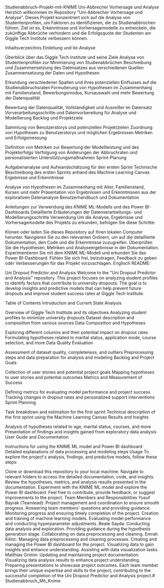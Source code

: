 Studienabbruch-Projekt-mit-KNIME
Uni-Abbrecher Vorhersage und Analyse
Herzlich willkommen im Repository "Uni-Abbrecher Vorhersage und Analyse". Dieses Projekt konzentriert sich auf die Analyse von Studentenprofilen, um Faktoren zu identifizieren, die zu Studienabbrüchen führen. Ziel ist es, Erkenntnisse und Vorhersagemodelle zu entwickeln, die zukünftige Abbrüche verhindern und die Erfolgsquote der Studenten am Giggle Tech Institute verbessern können.

Inhaltsverzeichnis
Einleitung und Ist-Analyse

Überblick über das Giggle Tech Institute und seine Ziele
Analyse von Studentenprofilen zur Minimierung von Studienabbrüchen
Beschreibung und Zusammensetzung des Datensatzes aus verschiedenen Quellen
Zusammensetzung der Daten und Hypothesen

Erkundung verschiedener Spalten und ihres potenziellen Einflusses auf die Studienabbruchsraten
Formulierung von Hypothesen im Zusammenhang mit Familienstand, Bewerbungsmodus, Kursauswahl und mehr
Bewertung der Datenqualität

Bewertung der Datenqualität, Vollständigkeit und Ausreißer im Datensatz
Vorverarbeitungsschritte und Datenvorbereitung für Analyse und Modellierung
Backlog und Projektziele

Sammlung von Benutzerstorys und potenziellen Projektzielen
Zuordnung von Hypothesen zu Benutzerstorys und möglichen Ergebnissen
Metriken und Erfolgsmessung

Definition von Metriken zur Bewertung der Modellleistung und des Projekterfolgs
Verfolgung von Änderungen der Abbruchraten und personalisierten Unterstützungsmaßnahmen
Sprint-Planung

Aufgabenanalyse und Aufwandschätzung für den ersten Sprint
Technische Beschreibung des ersten Sprints anhand des Machine Learning Canvas
Ergebnisse und Erkenntnisse

Analyse von Hypothesen im Zusammenhang mit Alter, Familienstand, Kursen und mehr
Präsentation von Ergebnissen und Erkenntnissen aus der explorativen Datenanalyse
Benutzerhandbuch und Dokumentation

Anleitungen zur Verwendung des KNIME ML-Modells und des Power BI-Dashboards
Detaillierte Erläuterungen der Datenverarbeitungs- und Modellierungsschritte
Verwendung
Um die Analyse, Ergebnisse und Vorhersagemodelle des Projekts zu erkunden, befolgen Sie diese Schritte:

Klonen oder laden Sie dieses Repository auf Ihren lokalen Computer herunter.
Navigieren Sie zu den relevanten Ordnern, um auf die detaillierte Dokumentation, den Code und die Erkenntnisse zuzugreifen.
Überprüfen Sie die Hypothesen, Metriken und Analyseergebnisse in der Dokumentation.
Experimentieren Sie mit dem KNIME ML-Modell und erkunden Sie das Power BI-Dashboard.
Fühlen Sie sich frei, beizutragen, Feedback zu geben oder Verbesserungen für das Projekt vorzuschlagen.
Englisch README:

Uni Dropout Predictor and Analysis
Welcome to the "Uni Dropout Predictor and Analysis" repository. This project focuses on analyzing student profiles to identify factors that contribute to university dropouts. The goal is to develop insights and predictive models that can help prevent future dropouts and improve student success rates at Giggle Tech Institute.

Table of Contents
Introduction and Current State Analysis

Overview of Giggle Tech Institute and its objectives
Analyzing student profiles to minimize university dropouts
Dataset description and composition from various sources
Data Composition and Hypotheses

Exploring different columns and their potential impact on dropout rates
Formulating hypotheses related to marital status, application mode, course selection, and more
Data Quality Evaluation

Assessment of dataset quality, completeness, and outliers
Preprocessing steps and data preparation for analysis and modeling
Backlog and Project Goals

Collection of user stories and potential project goals
Mapping hypotheses to user stories and potential outcomes
Metrics and Measurement of Success

Defining metrics for evaluating model performance and project success
Tracking changes in dropout rates and personalized support interventions
Sprint Planning

Task breakdown and estimation for the first sprint
Technical description of the first sprint using the Machine Learning Canvas
Results and Insights

Analysis of hypotheses related to age, marital status, courses, and more
Presentation of findings and insights gained from exploratory data analysis
User Guide and Documentation

Instructions for using the KNIME ML model and Power BI dashboard
Detailed explanations of data processing and modeling steps
Usage
To explore the project's analysis, findings, and predictive models, follow these steps:

Clone or download this repository to your local machine.
Navigate to relevant folders to access the detailed documentation, code, and insights.
Review the hypotheses, metrics, and analysis results presented in the documentation.
Experiment with the KNIME ML model and explore the Power BI dashboard.
Feel free to contribute, provide feedback, or suggest improvements to the project.
Team Members and Responsibilities
Yusuf Bayrak (Teamlead):
Project management and coordination to ensure smooth progress.
Answering team members' questions and providing guidance.
Monitoring progress and ensuring timely completion of the project.
Creation and training of machine learning models.
Evaluating model performance and conducting hyperparameter adjustments.
Beate Sayda:
Conducting data analysis and exploration.
Providing guidance during the hypothesis generation stage.
Collaborating on data preprocessing and cleaning.
Emrah Kilinc:
Managing data preprocessing and cleaning processes.
Creating and managing the Power BI dashboard for the project.
Visualizing data to gain insights and enhance understanding.
Assisting with data visualization tasks.
Matthias Grimm:
Updating and maintaining project documentation.
Visualizing data analysis results to enhance project understanding.
Preparing presentations to showcase project outcomes.
Each team member brings their unique expertise and skills to the project, contributing to the successful completion of the Uni Dropout Predictor and Analysis project.# Studienabbruch_Mit_Knime
